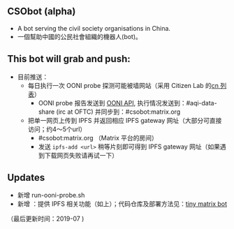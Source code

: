 ## CSObot (alpha)

- A bot serving the civil society organisations in China.
- 一個幫助中國的公民社會組織的機器人(bot)。

## This bot will grab and push:  
- 目前推送：
	- 每日执行一次 OONI probe 探测可能被墙网站（采用 Citizen Lab 的[cn 列表](https://github.com/citizenlab/test-lists/blob/master/lists/cn.csv)）
		- OONI probe 报告发送到 [OONI API](https://api.ooni.io), 执行情况发送到：#aqi-data-share (irc at OFTC) 并同步到：#csobot:matrix.org  
	- 把单一网页上传到 IPFS 并返回相应 IPFS gateway 网址（大部分可直接访问；约4～5个url） 
		- #csobot:matrix.org （Matrix 平台的房间）
		- 发送 `ipfs-add <url>` 稍等片刻即可得到 IPFS gateway 网址（如果遇到下载网页失败请再试一下） 

## Updates
- 新增 run-ooni-probe.sh
- 新增 ：提供 IPFS 相关功能（如上）；代码仓库及部署方法见：[tiny matrix bot](https://github.com/mdrights/tiny-matrix-bot)

（最后更新时间：2019-07 )

